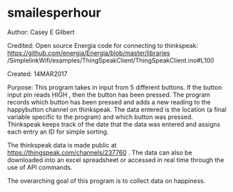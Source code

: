 # smailesperhour
  

  Author: Casey E Gilbert
 
  Credited: Open source Energia code for connecting to thinkspeak:
  https://github.com/energia/Energia/blob/master/libraries
  /SimplelinkWifi/examples/ThingSpeakClient/ThingSpeakClient.ino#L100
  
  Created: 14MAR2017
  
  Purpose: This program takes in input from 5 different buttons. If the button
  input pin reads HIGH , then the button has been pressed. The program records
  which button has been pressed and adds a new reading to the happybutton channel
  on thinkspeak. The data entered is the location (a final variable specific to the 
  program) and which button was pressed. Thinkspeak keeps track of the date that
  the data was entered and assigns each entry an ID for simple sorting.
  
  The thinkspeak data is made public at https://thingspeak.com/channels/237760 .
  The data can also be downloaded into an excel spreadsheet or accessed in real time
  through the use of API commands.
  
  The overarching goal of this program is to collect data on happiness.
